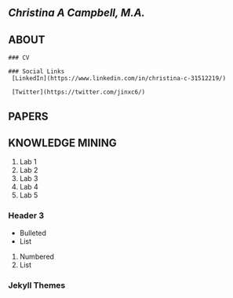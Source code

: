 ## *Christina A Campbell, M.A.*

## ABOUT

    ### CV

    ### Social Links
     [LinkedIn](https://www.linkedin.com/in/christina-c-31512219/)
     
     [Twitter](https://twitter.com/jinxc6/)                                                                 


## PAPERS

## KNOWLEDGE MINING
1. Lab 1
2. Lab 2
3. Lab 3
4. Lab 4
5. Lab 5

### Header 3

- Bulleted
- List

1. Numbered
2. List


### Jekyll Themes
